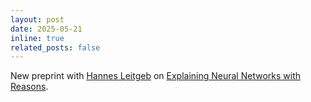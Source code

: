 ```yaml
---
layout: post
date: 2025-05-21 
inline: true
related_posts: false
---
```


New preprint with [Hannes Leitgeb](https://www.mcmp.philosophie.uni-muenchen.de/people/faculty/hannes_leitgeb/index.html) on [Explaining Neural Networks with Reasons](https://arxiv.org/abs/2505.14424).


 
